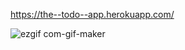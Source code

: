 
https://the--todo--app.herokuapp.com/


![ezgif com-gif-maker](https://user-images.githubusercontent.com/62153882/179346033-3c751107-f659-4ee0-80ff-13b26b677e88.gif)
